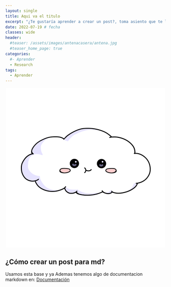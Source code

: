 ```yaml
---
layout: single
title: Aqui va el titulo
excerpt: "¿Te gustaría aprender a crear un post?, toma asiento que te lo explico." # resumen
date: 2022-07-19 # fecha
classes: wide
header:
  #teaser: /assets/images/antenacasera/antena.jpg
  #teaser_home_page: true
categories:
  #- Aprender
  - Research
tags:
  - Aprender
---
```


<p align="center"> 
<img src="/assets/images/avatar.png"> 
</p>

## ¿Cómo crear un post para md?

Usamos esta base y ya
Ademas tenemos algo de documentacion markdown en:
[Documentación](https://markdown.es/sintaxis-markdown)